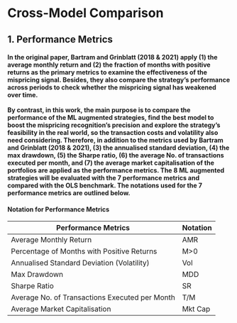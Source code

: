 # Cross-Model Comparison
## 1. Performance Metrics
#### In the original paper, Bartram and Grinblatt (2018 & 2021) apply (1) the average monthly return and (2) the fraction of months with positive returns as the primary metrics to examine the effectiveness of the mispricing signal. Besides, they also compare the strategy’s performance across periods to check whether the mispricing signal has weakened over time. <br><br> By contrast, in this work, the main purpose is to compare the performance of the ML augmented strategies, find the best model to boost the mispricing recognition’s precision and explore the strategy’s feasibility in the real world, so the transaction costs and volatility also need considering. Therefore, in addition to the metrics used by Bartram and Grinblatt (2018 & 2021), (3) the annualised standard deviation, (4) the max drawdown, (5) the Sharpe ratio, (6) the average No. of transactions executed per month, and (7) the average market capitalisation of the portfolios are applied as the performance metrics. The 8 ML augmented strategies will be evaluated with the 7 performance metrics and compared with the OLS benchmark. The notations used for the 7 performance metrics are outlined below. 

#### Notation for Performance Metrics
| Performance Metrics                            | Notation |
|------------------------------------------------|----------|
| Average Monthly Return                         | AMR      |
| Percentage of Months with Positive Returns     | M>0      |
| Annualised Standard Deviation (Volatility)     | Vol      |
| Max Drawdown                                   | MDD      |
| Sharpe Ratio                                   | SR       |
| Average No. of Transactions Executed per Month | T/M      |
| Average Market Capitalisation                  | Mkt Cap  |
